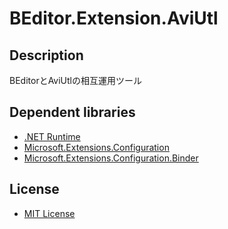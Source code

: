 # BEditor.Extension.AviUtl

## Description

BEditorとAviUtlの相互運用ツール

## Dependent libraries
* [.NET Runtime](https://github.com/dotnet/runtime)
* [Microsoft.Extensions.Configuration](https://github.com/dotnet/runtime)
* [Microsoft.Extensions.Configuration.Binder](https://github.com/dotnet/runtime)

## License

* [MIT License](https://github.com/b-editor/BEditor/blob/main/LICENSE)